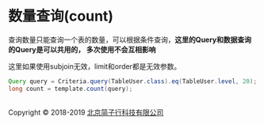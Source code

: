 # 数量查询(count)

查询数量只能查询一个表的数量，可以根据条件查询，**这里的Query和数据查询的Query是可以共用的，
多次使用不会互相影响**

这里如果使用subjoin无效，limit和order都是无效参数。

```java
Query query = Criteria.query(TableUser.class).eq(TableUser.level, 20);
long count = template.count(query);
```

## 
Copyright © 2018-2019 [北京简子行科技有限公司](https://www.jianzixing.com.cn)
